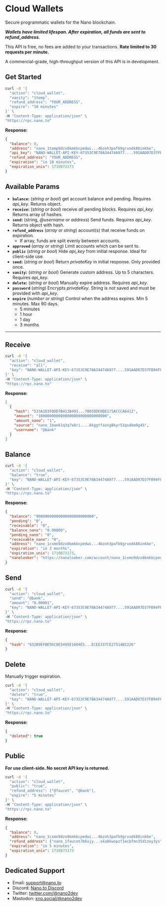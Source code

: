 # Cloud Wallets

Secure programmatic wallets for the Nano blockchain. 

***Wallets have limited lifespan. After expiration, all funds are sent to refund_address.*** 

This API is free, no fees are added to your transactions. **Rate limited to 30 requests per minute.** 

A commercial-grade, high-throughput version of this API is in development.

## Get Started

```bash
curl -d '{
  "action": "cloud_wallet",
  "vanity": "1temp",
  "refund_address": "YOUR_ADDRESS",
  "expire": "10 minutes"
}' \
-H "Content-Type: application/json" \
"https://rpc.nano.to"
```

**Response:**

```json
{
  "balance": 0,
  "address": "nano_1temp9dzx8kmkbcpedwi...4bzoh3pafk9grxndk88inkbe",
  "api_key": "NANO-WALLET-API-KEY-67353C9E78A34474A977....591AAD07D37FB94F84C",
  "refund_address": "YOUR_ADDRESS",
  "expiration": "in 10 minutes",
  "expiration_unix": 1710873173
}
```

## Available Params

- **```balance```:** (*string or bool*) get account balance and pending. Requires *api_key*. Returns object. 
- **```receive```:** (*string or bool*) receive *all* pending blocks. Requires *api_key*. Returns array of hashes.
- **```send```:** (string, *@username or address*) Send funds. Requires *api_key*. Returns object with hash.
- **```refund_address```** (*array or string*) account(s) that receive funds on expiration. 
    - If array, funds are split evenly between accounts. 
- **```approved```** (*array or string*) Limit accounts which can be sent to. 
- **```public```** (*string or bool*) Hide *api_key* from initial response. Ideal for client-side use.
- **```seed```:** (*string or bool*) Return *privateKey* in initial response. Only provided once.
- **```vanity```:** (*string or bool*) Generate custom address. Up to 5 characters. Requires *api_key*. 
- **```delete```:** (*string or bool*) Manually expire address. Requires *api_key*.
- **```password```** (*string*) Encrypts *privateKey*. String is *not* saved and must be provided with *api_key*.
- **```expire```** (*number or string*) Control when the address expires. Min 5 minutes. Max 90 days.
    - 5 minutes
    - 1 hour
    - 1 day
    - 3 months

---

## Receive

```bash
curl -d '{
  "action": "cloud_wallet",
  "receive": "all",
  "key": "NANO-WALLET-API-KEY-67353C9E78A34474A977....591AAD07D37FB94F84C"
}' \
-H "Content-Type: application/json" \
"https://rpc.nano.to"
```

**Response:**

```json
[
  {
    "hash": "533A1D3F0DD7B4138493...7085DDE0DE175ACCCA6412",
    "amount": "1000000000000000000000000000000",
    "amount_nano": "1",
    "source": "nano_1bank1q3q7x8ri....8kggtfaosg8kyr51qsdkm8g45",
    "username": "@bank"
  }
]
```

## Balance

```bash
curl -d '{
  "action": "cloud_wallet",
  "balance": "true",
  "key": "NANO-WALLET-API-KEY-67353C9E78A34474A977....591AAD07D37FB94F84C"
}' \
-H "Content-Type: application/json" \
"https://rpc.nano.to"
```

**Response:**

```json
{
  "balance": "90000000000000000000000000",
  "pending": "0",
  "receivable": "0",
  "balance_nano": "0.00009",
  "pending_nano": "0",
  "receivable_nano": "0",
  "address": "nano_1cxmn9dzx8kmkbcpedwi...4bzoh3pafk9grxndk88inkbe",
  "expiration": "in 3 months",
  "expiration_unix": 1710873173,
  "nanolooker": "https://nanolooker.com/account/nano_1cxmn9dzx8kmkbcpedwi...4bzoh3pafk9grxndk88inkbe"
}
```

## Send

```bash
curl -d '{
  "action": "cloud_wallet",
  "send": "@bank",
  "amount": "0.00001",
  "key": "NANO-WALLET-API-KEY-67353C9E78A34474A977....591AAD07D37FB94F84C"
}' \
-H "Content-Type: application/json" \
"https://rpc.nano.to"
```

**Response:**

```json
{ 
  "hash": "652B9EFBE95C8E5495E1604E5...ECEE337CE27514B2226"
}
```

## Delete

Manually trigger expiration.

```bash
curl -d '{
  "action": "cloud_wallet",
  "delete": "true",
  "key": "NANO-WALLET-API-KEY-67353C9E78A34474A977....591AAD07D37FB94F84C"
}' \
-H "Content-Type: application/json" \
"https://rpc.nano.to"
```

**Response:**

```json
{ 
  "deleted": true
}
```

## Public

**For use client-side. No secret API key is returned.**

```bash
curl -d '{
  "action": "cloud_wallet",
  "public": "true",
  "refund_address": ["@faucet", "@bank"],
  "expire": "5 minutes"
}' \
-H "Content-Type: application/json" \
"https://rpc.nano.to"
```

**Response:**

```json
{
  "balance": 0,
  "address": "nano_1cxmn9dzx8kmkbcpedwi...4bzoh3pafk9grxndk88inkbe",
  "refund_address": ["nano_1faucet7b6xjy...ska8kwopzf1ecbfmn35d1zey3ys", "nano_1bank7b6xjy...ska8kwopzf1ecbfmn35d1zey3ys"],
  "expiration": "in 5 minutes",
  "expiration_unix": 1710873173
}
```

## Dedicated Support

- Email: support@nano.to
- Discord: [Nano.to Discord](https://discord.gg/DG7UEyp4gX)
- Twitter: [twitter.com/@nano2dev](https://twitter.com/nano2dev)
- Mastodon: [xno.social/@nano2dev](https://xno.social/nano2dev)
